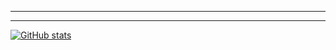 
---
---

[![GitHub stats](https://github-readme-stats.vercel.app/api?username=claudiodornelles&count_private=true&show_icons=true&theme=react)](https://github.com/claudiodornelles/github-readme-stats)
